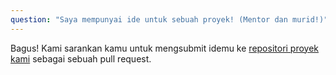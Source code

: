 ```yaml
---
question: "Saya mempunyai ide untuk sebuah proyek! (Mentor dan murid!)"
---
```


Bagus! Kami sarankan kamu untuk mengsubmit idemu ke [repositori proyek kami](https://github.com/coala/projects) sebagai sebuah pull request.
